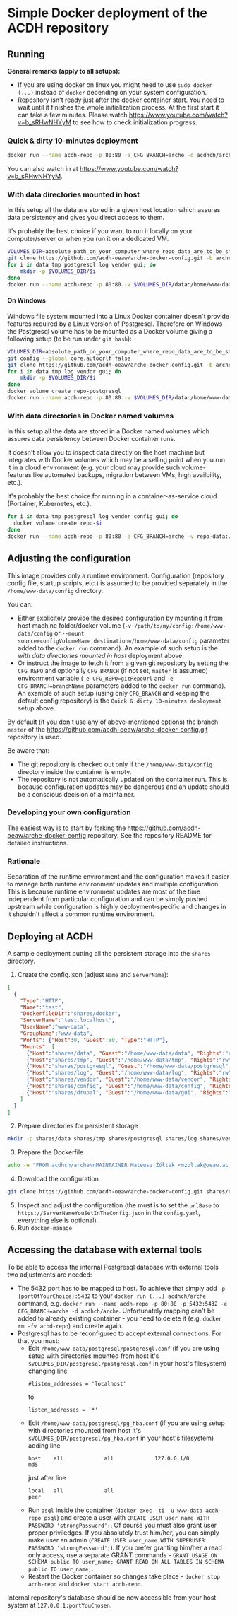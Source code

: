 # Simple Docker deployment of the ACDH repository

## Running

**General remarks (apply to all setups):**

* If you are using docker on linux you might need to use `sudo docker (...)` instead of `docker` depending on your system configuration.
* Repository isn't ready just after the docker container start. You need to wait until it finishes the whole initialization process. At the first start it can take a few minutes. Please watch https://www.youtube.com/watch?v=b_sRHwNHYyM to see how to check initialization progress.

### Quick & dirty 10-minutes deployment

```bash
docker run --name acdh-repo -p 80:80 -e CFG_BRANCH=arche -d acdhch/arche
```

You can also watch in at https://www.youtube.com/watch?v=b_sRHwNHYyM.

### With data directories mounted in host

In this setup all the data are stored in a given host location which assures data persistency and gives you direct access to them.

It's probably the best choice if you want to run it locally on your computer/server or when you run it on a dedicated VM.

```bash
VOLUMES_DIR=absolute_path_on_your_computer_where_repo_data_are_to_be_stored
git clone https://github.com/acdh-oeaw/arche-docker-config.git -b arche $VOLUMES_DIR/config
for i in data tmp postgresql log vendor gui; do
    mkdir -p $VOLUMES_DIR/$i
done
docker run --name acdh-repo -p 80:80 -v $VOLUMES_DIR/data:/home/www-data/data -v $VOLUMES_DIR/tmp:/home/www-data/tmp -v $VOLUMES_DIR/postgresql:/home/www-data/postgresql -v $VOLUMES_DIR/log:/home/www-data/log -v $VOLUMES_DIR/vendor:/home/www-data/vendor -v $VOLUMES_DIR/config:/home/www-data/config -v $VOLUMES_DIR/gui:/home/www-data/gui -e USER_UID=`id -u` -e USER_GID=`id -g` -d acdhch/arche
```

#### On Windows

Windows file system mounted into a Linux Docker container doesn't provide features required by a Linux version of Postgresql. Therefore on Windows the Postgresql volume has to be mounted as a Docker volume giving a following setup (to be run under `git bash`):

```bash
VOLUMES_DIR=absolute_path_on_your_computer_where_repo_data_are_to_be_stored # e.g. VOLUMES_DIR=c:/acdh-repo
git config --global core.autocrlf false
git clone https://github.com/acdh-oeaw/arche-docker-config.git -b arche $VOLUMES_DIR/config
for i in data tmp log vendor gui; do
    mkdir -p $VOLUMES_DIR/$i
done
docker volume create repo-postgresql
docker run --name acdh-repo -p 80:80 -v $VOLUMES_DIR/data:/home/www-data/data -v $VOLUMES_DIR/tmp:/home/www-data/tmp -v repo-postgresql:/home/www-data/postgresql -v $VOLUMES_DIR/log:/home/www-data/log -v $VOLUMES_DIR/vendor:/home/www-data/vendor -v $VOLUMES_DIR/config:/home/www-data/config -v $VOLUMES_DIR/gui:/home/www-data/gui -e USER_UID=`id -u` -e USER_GID=`id -g` -d acdhch/arche
```

### With data directories in Docker named volumes

In this setup all the data are stored in a Docker named volumes which assures data persistency between Docker container runs.

It doesn't allow you to inspect data directly on the host machine but integrates with Docker volumes which may be a selling point when you run it in a cloud environment (e.g. your cloud may provide such volume-features like automated backups, migration between VMs, high availbility, etc.).

It's probably the best choice for running in a container-as-service cloud (Portainer, Kubernetes, etc.).

```bash
for i in data tmp postgresql log vendor config gui; do
  docker volume create repo-$i
done
docker run --name acdh-repo -p 80:80 -e CFG_BRANCH=arche -v repo-data:/home/www-data/data -v repo-tmp:/home/www-data/tmp -v repo-postgresql:/home/www-data/postgresql -v repo-log:/home/www-data/log -v repo-vendor:/home/www-data/vendor -v repo-config:/home/www-data/config -v repo-gui:/home/www-data/gui -d acdhch/arche
```

## Adjusting the configuration

This image provides only a runtime environment. Configuration (repository config file, startup scripts, etc.) is assumed to be provided separately in the `/home/www-data/config` directory.

You can:

* Either explicitely provide the desired configuration by mounting it from host machine folder/docker volume (`-v /path/to/my/config:/home/www-data/config` or `--mount source=configVolumeName,destination=/home/www-data/config` parameter added to the `docker run` command). An example of such setup is the _with data directories mounted in host_ deployment above.
* Or instruct the image to fetch it from a given git repository by setting the `CFG_REPO` and optionally `CFG_BRANCH` (if not set, `master` is assumed) environment variable (`-e CFG_REPO=gitRepoUrl` and `-e CFG_BRANCH=branchName` parameters added to the `docker run` command). An example of such setup (using only `CFG_BRANCH` and keeping the default config repository) is the `Quick & dirty 10-minutes deployment` setup above.

By default (if you don't use any of above-mentioned options) the branch `master` of the https://github.com/acdh-oeaw/arche-docker-config.git repository is used.

Be aware that:

* The git repository is checked out only if the `/home/www-data/config` directory inside the container is empty.
* The repository is not automatically updated on the container run. This is because configuration updates may be dangerous and an update should be a conscious decision of a maintainer.

### Developing your own configuration

The easiest way is to start by forking the https://github.com/acdh-oeaw/arche-docker-config repository. See the repository README for detailed instructions.

### Rationale

Separation of the runtime environment and the configuration makes it easier to manage both runtime environment updates and multiple configuration. This is because runtime environment updates are most of the time independent from particular configuration and can be simply pushed upstream while configuration is highly deployment-specific and changes in it shouldn't affect a common runtime environment.

## Deploying at ACDH

A sample deployment putting all the persistent storage into the `shares` directory.

1. Create the config.json
  (adjust `Name` and `ServerName`):
```json
[
  {
    "Type":"HTTP",
    "Name":"test",
    "DockerfileDir":"shares/docker",
    "ServerName":"test.localhost",
    "UserName":"www-data",
    "GroupName":"www-data",
    "Ports": {"Host":0, "Guest":80, "Type":"HTTP"},
    "Mounts": [
      {"Host":"shares/data", "Guest":"/home/www-data/data", "Rights":"rw"},
      {"Host":"shares/tmp", "Guest":"/home/www-data/tmp", "Rights":"rw"},
      {"Host":"shares/postgresql", "Guest":"/home/www-data/postgresql", "Rights":"rw"},
      {"Host":"shares/log", "Guest":"/home/www-data/log", "Rights":"rw"},
      {"Host":"shares/vendor", "Guest":"/home/www-data/vendor", "Rights":"rw"},
      {"Host":"shares/config", "Guest":"/home/www-data/config", "Rights":"rw"},
      {"Host":"shares/drupal", "Guest":"/home/www-data/gui", "Rights":"rw"}
    ]
  }
]
```
2. Prepare directories for persistent storage
```bash
mkdir -p shares/data shares/tmp shares/postgresql shares/log shares/vendor shares/docker shares/config shares/drupal
```
3. Prepare the Dockerfile
```bash
echo -e "FROM acdhch/arche\nMAINTAINER Mateusz Żółtak <mzoltak@oeaw.ac.at>" > shares/docker/Dockerfile
```
4. Download the configuration
```bash
git clone https://github.com/acdh-oeaw/arche-docker-config.git shares/config && cd shares/config && git checkout arche
```
5. Inspect and adjust the configuration (the must is to set the `urlBase` to `https://ServerNameYouSetInTheConfig.json` in the `config.yaml`, everything else is optional).
6. Run `docker-manage`

## Accessing the database with external tools

To be able to access the internal Postgresql database with external tools two adjustments are needed:

* The 5432 port has to be mapped to host. To achieve that simply add `-p {portOfYourChoice}:5432` to your `docker run (...) acdhch/arche` command, e.g. `docker run --name acdh-repo -p 80:80 -p 5432:5432 -e CFG_BRANCH=arche -d acdhch/arche`. Unfortunately mapping can't be added to already existing container - you need to delete it (e.g. `docker rm -fv achd-repo`) and create again.
* Postgresql has to be reconfigured to accept external connections. For that you must:
    * Edit `/home/www-data/postgresql/postgresql.conf` (if you are using setup with directories mounted from host it's `$VOLUMES_DIR/postgresql/postgresql.conf` in your host's filesystem) changing line
      ```
      #listen_addresses = 'localhost'
      ```
      to 
      ```
      listen_addresses = '*'
      ```
    * Edit `/home/www-data/postgresql/pg_hba.conf` (if you are using setup with directories mounted from host it's `$VOLUMES_DIR/postgresql/pg_hba.conf` in your host's filesystem) adding line
      ```
      host    all             all             127.0.0.1/0             md5
      ```
      just after line
      ```
      local   all             all                                     peer
      ```
    * Run `psql` inside the container (`docker exec -ti -u www-data acdh-repo psql`) and create a user with `CREATE USER user_name WITH PASSWORD 'strongPassword';`. Of course you must also grant user proper priviledges. If you absolutely trust him/her, you can simply make user an admin (`CREATE USER user_name WITH SUPERUSER  PASSWORD 'strongPassword';`). If you prefer granting him/her a read only access, use a separate GRANT commands - `GRANT USAGE ON SCHEMA public TO user_name; GRANT READ ON ALL TABLES IN SCHEMA public TO user_name;`.
    * Restart the Docker container so changes take place - `docker stop acdh-repo` and `docker start acdh-repo`.

Internal repository's database should be now accessible from your host system at `127.0.0.1:portYouChosen`.
